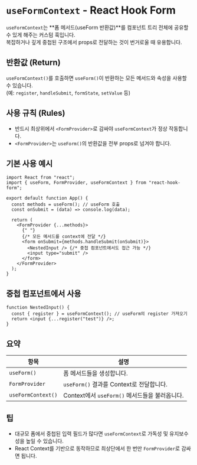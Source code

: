 # `useFormContext` - React Hook Form

`useFormContext`는 **폼 메서드(useForm 반환값)**를 컴포넌트 트리 전체에 공유할 수 있게 해주는 커스텀 훅입니다.  
복잡하거나 깊게 중첩된 구조에서 props로 전달하는 것이 번거로울 때 유용합니다.

## 반환값 (Return)

`useFormContext()`를 호출하면 `useForm()`이 반환하는 모든 메서드와 속성을 사용할 수 있습니다.  
(예: `register`, `handleSubmit`, `formState`, `setValue` 등)

## 사용 규칙 (Rules)

- 반드시 최상위에서 `<FormProvider>`로 감싸야 `useFormContext`가 정상 작동합니다.
- `<FormProvider>`는 `useForm()`의 반환값을 전부 props로 넘겨야 합니다.

## 기본 사용 예시

```tsx
import React from "react";
import { useForm, FormProvider, useFormContext } from "react-hook-form";

export default function App() {
  const methods = useForm(); // useForm 호출
  const onSubmit = (data) => console.log(data);

  return (
    <FormProvider {...methods}>
      {" "}
      {/* 모든 메서드를 context에 전달 */}
      <form onSubmit={methods.handleSubmit(onSubmit)}>
        <NestedInput /> {/* 중첩 컴포넌트에서도 접근 가능 */}
        <input type="submit" />
      </form>
    </FormProvider>
  );
}
```

## 중첩 컴포넌트에서 사용

```tsx
function NestedInput() {
  const { register } = useFormContext(); // useForm의 register 가져오기
  return <input {...register("test")} />;
}
```

## 요약

| 항목               | 설명                                           |
| ------------------ | ---------------------------------------------- |
| `useForm()`        | 폼 메서드들을 생성합니다.                      |
| `FormProvider`     | `useForm()` 결과를 Context로 전달합니다.       |
| `useFormContext()` | Context에서 `useForm()` 메서드들을 불러옵니다. |

## 팁

- 대규모 폼에서 중첩된 입력 필드가 많다면 `useFormContext`로 가독성 및 유지보수성을 높일 수 있습니다.
- React Context를 기반으로 동작하므로 최상단에서 한 번만 `FormProvider`로 감싸면 됩니다.
